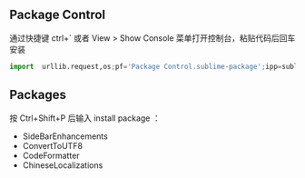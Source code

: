 ## Package Control

通过快捷键 ctrl+` 或者 View > Show Console 菜单打开控制台，粘贴代码后回车安装

```python
import  urllib.request,os;pf='Package Control.sublime-package';ipp=sublime.installed_packages_path();urllib.request.install_opener(urllib.request.build_opener(urllib.request.ProxyHandler()));open(os.path.join(ipp,pf),'wb').write(urllib.request.urlopen('http://sublime.wbond.net/'+pf.replace(' ','%20')).read())
```

## Packages

按 Ctrl+Shift+P 后输入 install package ：

- SideBarEnhancements
- ConvertToUTF8
- CodeFormatter
- ChineseLocalizations
